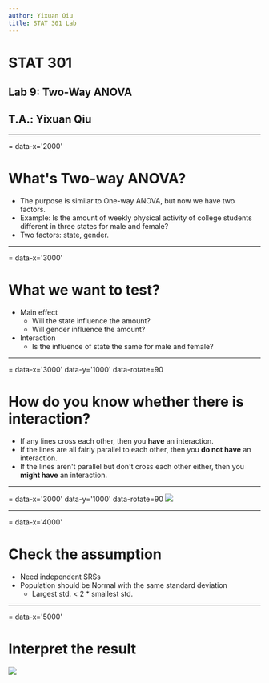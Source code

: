 ```yaml
---
author: Yixuan Qiu
title: STAT 301 Lab
---
```

# STAT 301
## Lab 9: Two-Way ANOVA
## T.A.: Yixuan Qiu



---
= data-x='2000'
# What's Two-way ANOVA?
- The purpose is similar to One-way ANOVA, but now we have two factors.
- Example: Is the amount of weekly physical activity of college students different in
three states for male and female?
- Two factors: state, gender.



---
= data-x='3000'
# What we want to test?
- Main effect
  - Will the state influence the amount?
  - Will gender influence the amount?
- Interaction
  - Is the influence of state the same for male and female?



---
= data-x='3000' data-y='1000' data-rotate=90
# How do you know whether there is interaction?
- If any lines cross each other, then you **have** an interaction.
- If the lines are all fairly parallel to each other, then you **do not have** an interaction.
- If the lines aren't parallel but don't cross each other either, then you **might have** an interaction.



---
= data-x='3000' data-y='1000' data-rotate=90
![](interaction.png)



---
= data-x='4000'
# Check the assumption
- Need independent SRSs
- Population should be Normal with the same standard deviation
  - Largest std. < 2 * smallest std.



---
= data-x='5000'
# Interpret the result
![](table.png)
